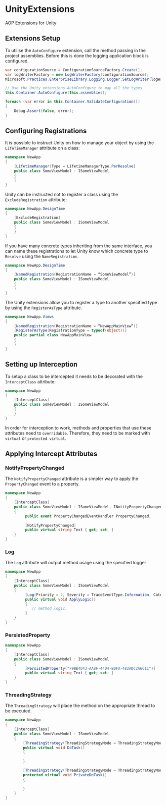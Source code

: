 UnityExtensions
===============

AOP Extensions for Unity

## Extensions Setup

To utilise the `AutoConfigure` extension, call the method passing in the project assemblies. Before this is done the logging application block is configured.

```csharp
var configurationSource = ConfigurationSourceFactory.Create();
var logWriterFactory = new LogWriterFactory(configurationSource);
Microsoft.Practices.EnterpriseLibrary.Logging.Logger.SetLogWriter(logWriterFactory.Create());

// Use the Unity extensions AutoConfigure to map all the types
this.Container.AutoConfigure(this.assemblies);

foreach (var error in this.Container.ValidateConfiguration())
{
    Debug.Assert(false, error);
}
```

## Configuring Registrations

It is possible to instruct Unity on how to manage your object by using the `LifeTimeManager` attribute on a class:
```csharp
namespace NewApp
{
    [LifetimeManager(Type = LifetimeManagerType.PerResolve]
    public class SomeViewModel : ISomeViewModel
    {
    }
}
```
Unity can be instructed not to register a class using the `ExcludeRegistration` attribute:
```csharp
namespace NewApp.DesignTime
{
    [ExcludeRegistration]
    public class SomeViewModel : ISomeViewModel
    {
    }
}
```
If you have many concrete types inheriting from the same interface, you can name these registrations to let Unity know which concrete type to `Resolve` using the `NameRegistration`.
```csharp
namespace NewApp.DesignTime
{
    [NamedRegistration(RegistrationName = “SomeViewModel”)]
    public class SomeViewModel : ISomeViewModel
    {
    }
}
```
The Unity extensions allow you to register a type to another specified type by using the `RegisterAsType` attribute.
```csharp
namespace NewApp.Views
{
    [NamedRegistration(RegistrationName = “NewAppMainView”)]
    [RegisterAsType(RegistrationType = typeof(object))]
    public partial class NewAppMainView
    {
    }
}
```
## Setting up Interception
To setup a class to be intercepted it needs to be decorated with the `InterceptClass` attribute:
```csharp
namespace NewApp
{
    [InterceptClass]
    public class SomeViewModel : ISomeViewModel
    {
    }
}
```
In order for interception to work, methods and properties that use these attributes need to `overridable`. Therefore, they need to be marked with `virtual` or `protected virtual`.
## Applying Intercept Attributes
### NotifyPropertyChanged
The `NotifyPropertyChanged` attribute is a simpler way to apply the `PropertyChanged` event to a property.

```csharp
namespace NewApp
{
    [InterceptClass]
    public class SomeViewModel : ISomeViewModel, INotifyPropertyChanged
    {
         public event PropertyChangedEventHandler PropertyChanged;
 
         [NotifyPropertyChanged]
         public virtual string Text { get; set; }
    }
}
```
### Log
The `Log` attribute will output method usage using the specified logger
```csharp
namespace NewApp
{
    [InterceptClass]
    public class SomeViewModel : ISomeViewModel
    {
         [Log(Priority = 2, Severity = TraceEventType.Information, Category = "ViewModels")]
         public virtual void ApplyLogic()
         {
            // method logic.
         }
    }
}
```
### PersistedProperty
```csharp
namespace NewApp
{
    [InterceptClass]
    public class SomeViewModel : ISomeViewModel
    {
         [PersistedProperty("F98B4D43-AA8F-44D4-B0FA-482ADC2A6611")]
         public virtual string Text { get; set; }
    }
}
```
### ThreadingStrategy
The `ThreadingStrategy` will place the method on the appropriate thread to be executed.
```csharp
namespace NewApp
{
    [InterceptClass]
    public class SomeViewModel : ISomeViewModel
    {
        [ThreadingStrategy(ThreadingStrategyMode = ThreadingStrategyMode.Background)]
        public virtual void DoTask()
        {
            
        }

        [ThreadingStrategy(ThreadingStrategyMode = ThreadingStrategyMode.NewBackground)]
        protected virtual void PrivateDoTask()
        {
            
        }
    }
}
```
